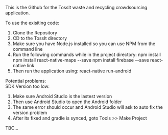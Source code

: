 This is the Github for the TossIt waste and recycling crowdsourcing application.

To use the exisiting code:

1. Clone the Repository
2. CD to the TossIt directory
3. Make sure you have Node.js installed so you can use NPM from the command line
4. Run the following commands while in the project directory:
     npm install
     npm install react-native-maps --save
     npm install firebase --save
     react-native link
5. Then run the application using:
     react-native run-android

Potential problems:  
SDK Version too low:  
 1. Make sure Android Studio is the lastest version
 2. Then use Android Studio to open the Android folder
 3. The same error should occur and Android Studio will ask to auto fix the version problem
 4. After its fixed and gradle is synced, goto Tools >> Make Project

TBC...
